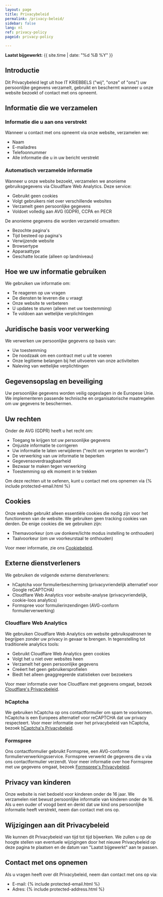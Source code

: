 ```yaml
---
layout: page
title: Privacybeleid
permalink: /privacy-beleid/
sidebar: false
lang: nl
ref: privacy-policy
pageid: privacy-policy

---
```


**Laatst bijgewerkt:** {{ site.time | date: "%d %B %Y" }}

## Introductie

Dit Privacybeleid legt uit hoe IT KRIEBBELS ("wij", "onze" of "ons") uw persoonlijke gegevens verzamelt, gebruikt en beschermt wanneer u onze website bezoekt of contact met ons opneemt.

## Informatie die we verzamelen

### Informatie die u aan ons verstrekt

Wanneer u contact met ons opneemt via onze website, verzamelen we:
- Naam
- E-mailadres
- Telefoonnummer
- Alle informatie die u in uw bericht verstrekt

### Automatisch verzamelde informatie

Wanneer u onze website bezoekt, verzamelen we anonieme gebruiksgegevens via Cloudflare Web Analytics. Deze service:
- Gebruikt geen cookies
- Volgt gebruikers niet over verschillende websites
- Verzamelt geen persoonlijke gegevens
- Voldoet volledig aan AVG (GDPR), CCPA en PECR

De anonieme gegevens die worden verzameld omvatten:
- Bezochte pagina's
- Tijd besteed op pagina's
- Verwijzende website
- Browsertype
- Apparaattype
- Geschatte locatie (alleen op landniveau)

## Hoe we uw informatie gebruiken

We gebruiken uw informatie om:
- Te reageren op uw vragen
- De diensten te leveren die u vraagt
- Onze website te verbeteren
- U updates te sturen (alleen met uw toestemming)
- Te voldoen aan wettelijke verplichtingen

## Juridische basis voor verwerking

We verwerken uw persoonlijke gegevens op basis van:
- Uw toestemming
- De noodzaak om een contract met u uit te voeren
- Onze legitieme belangen bij het uitvoeren van onze activiteiten
- Naleving van wettelijke verplichtingen

## Gegevensopslag en beveiliging

Uw persoonlijke gegevens worden veilig opgeslagen in de Europese Unie. We implementeren passende technische en organisatorische maatregelen om uw gegevens te beschermen.

## Uw rechten

Onder de AVG (GDPR) heeft u het recht om:
- Toegang te krijgen tot uw persoonlijke gegevens
- Onjuiste informatie te corrigeren
- Uw informatie te laten verwijderen ("recht om vergeten te worden")
- De verwerking van uw informatie te beperken
- Gegevensoverdraagbaarheid
- Bezwaar te maken tegen verwerking
- Toestemming op elk moment in te trekken

Om deze rechten uit te oefenen, kunt u contact met ons opnemen via 
{% include protected-email.html %}


## Cookies

Onze website gebruikt alleen essentiële cookies die nodig zijn voor het functioneren van de website. We gebruiken geen tracking cookies van derden. De enige cookies die we gebruiken zijn:
- Themavoorkeur (om uw donkere/lichte modus instelling te onthouden)
- Taalvoorkeur (om uw voorkeurstaal te onthouden)

Voor meer informatie, zie ons [Cookiebeleid](/cookiebeleid/).

## Externe dienstverleners

We gebruiken de volgende externe dienstverleners:
- hCaptcha voor formulierbescherming (privacyvriendelijk alternatief voor Google reCAPTCHA)
- Cloudflare Web Analytics voor website-analyse (privacyvriendelijk, cookie-loos analytics)
- Formspree voor formulierinzendingen (AVG-conform formulierverwerking)

### Cloudflare Web Analytics

We gebruiken Cloudflare Web Analytics om website gebruikspatronen te begrijpen zonder uw privacy in gevaar te brengen. In tegenstelling tot traditionele analytics tools:
- Gebruikt Cloudflare Web Analytics geen cookies
- Volgt het u niet over websites heen
- Verzamelt het geen persoonlijke gegevens
- Creëert het geen gebruikersprofielen
- Biedt het alleen geaggregeerde statistieken over bezoekers

Voor meer informatie over hoe Cloudflare met gegevens omgaat, bezoek [Cloudflare's Privacybeleid](https://www.cloudflare.com/privacypolicy/).

### hCaptcha

We gebruiken hCaptcha op ons contactformulier om spam te voorkomen. hCaptcha is een Europees alternatief voor reCAPTCHA dat uw privacy respecteert. Voor meer informatie over het privacybeleid van hCaptcha, bezoek [hCaptcha's Privacybeleid](https://www.hcaptcha.com/privacy).

### Formspree

Ons contactformulier gebruikt Formspree, een AVG-conforme formulierverwerkingsservice. Formspree verwerkt de gegevens die u via ons contactformulier verzendt. Voor meer informatie over hoe Formspree met uw gegevens omgaat, bezoek [Formspree's Privacybeleid](https://formspree.io/legal/privacy-policy/).

## Privacy van kinderen

Onze website is niet bedoeld voor kinderen onder de 16 jaar. We verzamelen niet bewust persoonlijke informatie van kinderen onder de 16. Als u een ouder of voogd bent en denkt dat uw kind ons persoonlijke informatie heeft verstrekt, neem dan contact met ons op.

## Wijzigingen aan dit Privacybeleid

We kunnen dit Privacybeleid van tijd tot tijd bijwerken. We zullen u op de hoogte stellen van eventuele wijzigingen door het nieuwe Privacybeleid op deze pagina te plaatsen en de datum van "Laatst bijgewerkt" aan te passen.

## Contact met ons opnemen

Als u vragen heeft over dit Privacybeleid, neem dan contact met ons op via:
- E-mail: 
{% include protected-email.html %}
- Adres: 
{% include protected-address.html %}
